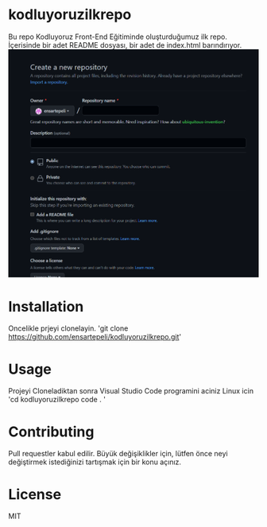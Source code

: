 # kodluyoruzilkrepo
Bu repo Kodluyoruz Front-End Eğitiminde oluşturduğumuz ilk repo. İçerisinde bir adet README dosyası, bir adet de index.html barındırıyor.
![image](resim.png)
# Installation
Oncelikle prjeyi clonelayin. 
'git clone https://github.com/ensartepeli/kodluyoruzilkrepo.git'

# Usage
Projeyi Cloneladiktan sonra Visual Studio Code programini aciniz
Linux icin
'cd kodluyoruzilkrepo
code . '
# Contributing
Pull requestler kabul edilir. Büyük değişiklikler için, lütfen önce neyi değiştirmek istediğinizi tartışmak için bir konu açınız.
# License 
MIT


